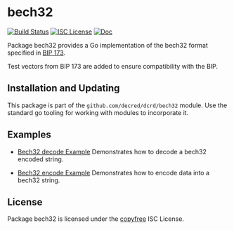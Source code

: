 bech32
==========

[![Build Status](https://github.com/decred/dcrd/workflows/Build%20and%20Test/badge.svg)](https://github.com/decred/dcrd/actions)
[![ISC License](https://img.shields.io/badge/license-ISC-blue.svg)](http://copyfree.org)
[![Doc](https://img.shields.io/badge/doc-reference-blue.svg)](https://pkg.go.dev/github.com/decred/dcrd/bech32)

Package bech32 provides a Go implementation of the bech32 format specified in
[BIP 173](https://github.com/bitcoin/bips/blob/master/bip-0173.mediawiki).

Test vectors from BIP 173 are added to ensure compatibility with the BIP.

## Installation and Updating

This package is part of the `github.com/decred/dcrd/bech32` module.  Use the
standard go tooling for working with modules to incorporate it.

## Examples

* [Bech32 decode Example](https://pkg.go.dev/github.com/decred/dcrd/bech32#example-Decode)
  Demonstrates how to decode a bech32 encoded string.

* [Bech32 encode Example](https://pkg.go.dev/github.com/decred/dcrd/bech32#example-Encode)
  Demonstrates how to encode data into a bech32 string.

## License

Package bech32 is licensed under the [copyfree](http://copyfree.org) ISC
License.

